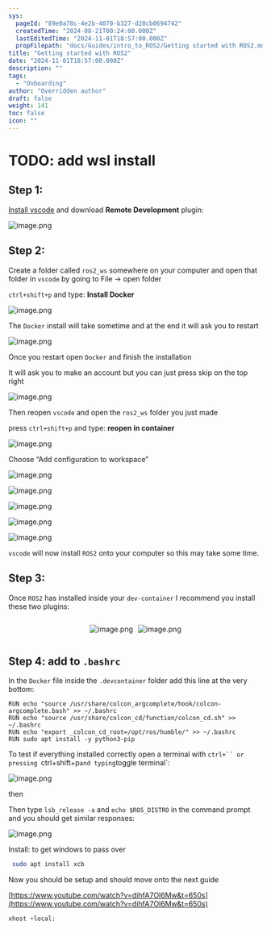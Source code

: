```yaml
---
sys:
  pageId: "89e0a78c-4e2b-4070-b327-d28cb0694742"
  createdTime: "2024-08-21T00:24:00.000Z"
  lastEditedTime: "2024-11-01T18:57:00.000Z"
  propFilepath: "docs/Guides/intro_to_ROS2/Getting started with ROS2.md"
title: "Getting started with ROS2"
date: "2024-11-01T18:57:00.000Z"
description: ""
tags:
  - "Onboarding"
author: "Overridden author"
draft: false
weight: 141
toc: false
icon: ""
---
```


# TODO: add wsl install

## Step 1:

[Install vscode](https://code.visualstudio.com/download) and download **Remote Development** plugin:

![image.png](https://prod-files-secure.s3.us-west-2.amazonaws.com/d518164a-d88e-44d1-a4ee-3adb3bd8bce0/efb52993-1881-4a40-b95e-6f020334f022/image.png?X-Amz-Algorithm=AWS4-HMAC-SHA256&X-Amz-Content-Sha256=UNSIGNED-PAYLOAD&X-Amz-Credential=ASIAZI2LB4666QK2OBSU%2F20250506%2Fus-west-2%2Fs3%2Faws4_request&X-Amz-Date=20250506T033237Z&X-Amz-Expires=3600&X-Amz-Security-Token=IQoJb3JpZ2luX2VjEJP%2F%2F%2F%2F%2F%2F%2F%2F%2F%2FwEaCXVzLXdlc3QtMiJHMEUCIQCF7ReCydlsgqP%2BjnCo8wga%2BYzi5G%2B8ZyAabpben9J7vwIgb8MYccyYWWpQmfdDBolRIYrp4FHqkGD%2B8MqSVe26fxgq%2FwMIPBAAGgw2Mzc0MjMxODM4MDUiDOBnA%2BumhODpBpQZvyrcA%2Bqesla11DETi4%2Bs8C4Nz8%2BqCQ9cehoH8ywhHxiQCY4RARAFzrESchvRDPrzLL%2BOEDFWGRoOJ8k8ImgcFXFwP%2FgCdxBmc9%2FOrhRAaEpMMoHhM%2FgrxCHuvZe8GuSAyNMaEZU%2FnKVZlqVmjeYAVmWk%2FcQZimusDNXE2NaD%2BOMDNRby3h4kBMk%2BJ9t%2BX1qPVhfR%2BDqlbMkSjBM2u2X%2FU1Fjpv2YZrEsE0nIJq0Os%2FDqq7jN49B%2FYhexJmv%2FKwInTRR32Gs78OqbW01LNys8Q9uRUXVayySufutxJ6WZlU478GJhnWWkLy8zs2NRHXxvGeF16V3rOdnyGm1L6%2BT1PcOQZavQdUrQlDOEDSUOxdTvjDZX%2B8RBTSYuUAuyaPJsVOYERdBvnKOyTsMFRgPHFiGSMcQiiblEug1mWfgDXT7QGNkMFS3MRhgaqny7mqs%2BrI2avpJZRplWdEa22TCzBRBgQnPTkaYygMBtqFPCCj5ROtVU8fYvTv5mMdtgn3lTaBw1dqdFwvUNAbAP50EXELqzFiC%2FD9C%2BNNMSctDTRnPWlgkqjvowctFEISdPZ4WJ84v20HEPbk%2FbG2QlNaZ6AFwqgG5usfz8vKGc3bz6mu70rnkUNgelGl7KnUuxrDNzMJb%2B5cAGOqUBT6%2ByH%2FYlP9GUPofCRfdY05KIKiuMokFZpDF0atPPJYNK4fK8uYAIiseB5IOLM1P6YHWDAbyxRjBNfUGjL8RYkeUG0cWKWFWYPnb4BWEaoeBfKPK5h3Fg254kkt1l4T5ULTp02l%2Bd3rv%2FB3bWbHLKrBXgLlK23HMLeCfR72LZPuqf6oIAs3ocFeLB6LeFlCTlJ0aHAFzywI5sIDCOnAvdfqy%2B65%2FY&X-Amz-Signature=122d8680c0d8ea72c07592f4d2852296f242d77b60802f5c84178bbc6c74c478&X-Amz-SignedHeaders=host&x-id=GetObject)

## Step 2:

Create a folder called `ros2_ws` somewhere on your computer and open that folder in `vscode` by going to File → open folder 

`ctrl+shift+p` and type: **Install Docker**

![image.png](https://prod-files-secure.s3.us-west-2.amazonaws.com/d518164a-d88e-44d1-a4ee-3adb3bd8bce0/2269dc0e-1cd5-47ff-bceb-c04ad9b2eab0/image.png?X-Amz-Algorithm=AWS4-HMAC-SHA256&X-Amz-Content-Sha256=UNSIGNED-PAYLOAD&X-Amz-Credential=ASIAZI2LB4666QK2OBSU%2F20250506%2Fus-west-2%2Fs3%2Faws4_request&X-Amz-Date=20250506T033237Z&X-Amz-Expires=3600&X-Amz-Security-Token=IQoJb3JpZ2luX2VjEJP%2F%2F%2F%2F%2F%2F%2F%2F%2F%2FwEaCXVzLXdlc3QtMiJHMEUCIQCF7ReCydlsgqP%2BjnCo8wga%2BYzi5G%2B8ZyAabpben9J7vwIgb8MYccyYWWpQmfdDBolRIYrp4FHqkGD%2B8MqSVe26fxgq%2FwMIPBAAGgw2Mzc0MjMxODM4MDUiDOBnA%2BumhODpBpQZvyrcA%2Bqesla11DETi4%2Bs8C4Nz8%2BqCQ9cehoH8ywhHxiQCY4RARAFzrESchvRDPrzLL%2BOEDFWGRoOJ8k8ImgcFXFwP%2FgCdxBmc9%2FOrhRAaEpMMoHhM%2FgrxCHuvZe8GuSAyNMaEZU%2FnKVZlqVmjeYAVmWk%2FcQZimusDNXE2NaD%2BOMDNRby3h4kBMk%2BJ9t%2BX1qPVhfR%2BDqlbMkSjBM2u2X%2FU1Fjpv2YZrEsE0nIJq0Os%2FDqq7jN49B%2FYhexJmv%2FKwInTRR32Gs78OqbW01LNys8Q9uRUXVayySufutxJ6WZlU478GJhnWWkLy8zs2NRHXxvGeF16V3rOdnyGm1L6%2BT1PcOQZavQdUrQlDOEDSUOxdTvjDZX%2B8RBTSYuUAuyaPJsVOYERdBvnKOyTsMFRgPHFiGSMcQiiblEug1mWfgDXT7QGNkMFS3MRhgaqny7mqs%2BrI2avpJZRplWdEa22TCzBRBgQnPTkaYygMBtqFPCCj5ROtVU8fYvTv5mMdtgn3lTaBw1dqdFwvUNAbAP50EXELqzFiC%2FD9C%2BNNMSctDTRnPWlgkqjvowctFEISdPZ4WJ84v20HEPbk%2FbG2QlNaZ6AFwqgG5usfz8vKGc3bz6mu70rnkUNgelGl7KnUuxrDNzMJb%2B5cAGOqUBT6%2ByH%2FYlP9GUPofCRfdY05KIKiuMokFZpDF0atPPJYNK4fK8uYAIiseB5IOLM1P6YHWDAbyxRjBNfUGjL8RYkeUG0cWKWFWYPnb4BWEaoeBfKPK5h3Fg254kkt1l4T5ULTp02l%2Bd3rv%2FB3bWbHLKrBXgLlK23HMLeCfR72LZPuqf6oIAs3ocFeLB6LeFlCTlJ0aHAFzywI5sIDCOnAvdfqy%2B65%2FY&X-Amz-Signature=f897b5bbf8c28ce20e4b51ae977bd03acc6a9ffbb1397aa896f1850b3a6c8409&X-Amz-SignedHeaders=host&x-id=GetObject)

The `Docker` install will take sometime and at the end it will ask you to restart

![image.png](https://prod-files-secure.s3.us-west-2.amazonaws.com/d518164a-d88e-44d1-a4ee-3adb3bd8bce0/ed233f78-be33-4b1f-b89c-9c346c0e961e/image.png?X-Amz-Algorithm=AWS4-HMAC-SHA256&X-Amz-Content-Sha256=UNSIGNED-PAYLOAD&X-Amz-Credential=ASIAZI2LB4666QK2OBSU%2F20250506%2Fus-west-2%2Fs3%2Faws4_request&X-Amz-Date=20250506T033237Z&X-Amz-Expires=3600&X-Amz-Security-Token=IQoJb3JpZ2luX2VjEJP%2F%2F%2F%2F%2F%2F%2F%2F%2F%2FwEaCXVzLXdlc3QtMiJHMEUCIQCF7ReCydlsgqP%2BjnCo8wga%2BYzi5G%2B8ZyAabpben9J7vwIgb8MYccyYWWpQmfdDBolRIYrp4FHqkGD%2B8MqSVe26fxgq%2FwMIPBAAGgw2Mzc0MjMxODM4MDUiDOBnA%2BumhODpBpQZvyrcA%2Bqesla11DETi4%2Bs8C4Nz8%2BqCQ9cehoH8ywhHxiQCY4RARAFzrESchvRDPrzLL%2BOEDFWGRoOJ8k8ImgcFXFwP%2FgCdxBmc9%2FOrhRAaEpMMoHhM%2FgrxCHuvZe8GuSAyNMaEZU%2FnKVZlqVmjeYAVmWk%2FcQZimusDNXE2NaD%2BOMDNRby3h4kBMk%2BJ9t%2BX1qPVhfR%2BDqlbMkSjBM2u2X%2FU1Fjpv2YZrEsE0nIJq0Os%2FDqq7jN49B%2FYhexJmv%2FKwInTRR32Gs78OqbW01LNys8Q9uRUXVayySufutxJ6WZlU478GJhnWWkLy8zs2NRHXxvGeF16V3rOdnyGm1L6%2BT1PcOQZavQdUrQlDOEDSUOxdTvjDZX%2B8RBTSYuUAuyaPJsVOYERdBvnKOyTsMFRgPHFiGSMcQiiblEug1mWfgDXT7QGNkMFS3MRhgaqny7mqs%2BrI2avpJZRplWdEa22TCzBRBgQnPTkaYygMBtqFPCCj5ROtVU8fYvTv5mMdtgn3lTaBw1dqdFwvUNAbAP50EXELqzFiC%2FD9C%2BNNMSctDTRnPWlgkqjvowctFEISdPZ4WJ84v20HEPbk%2FbG2QlNaZ6AFwqgG5usfz8vKGc3bz6mu70rnkUNgelGl7KnUuxrDNzMJb%2B5cAGOqUBT6%2ByH%2FYlP9GUPofCRfdY05KIKiuMokFZpDF0atPPJYNK4fK8uYAIiseB5IOLM1P6YHWDAbyxRjBNfUGjL8RYkeUG0cWKWFWYPnb4BWEaoeBfKPK5h3Fg254kkt1l4T5ULTp02l%2Bd3rv%2FB3bWbHLKrBXgLlK23HMLeCfR72LZPuqf6oIAs3ocFeLB6LeFlCTlJ0aHAFzywI5sIDCOnAvdfqy%2B65%2FY&X-Amz-Signature=59de64161311f5de4f10daf78ad0e186ee113dd2c91dd6212409c34382d2c6af&X-Amz-SignedHeaders=host&x-id=GetObject)

Once you restart open `Docker` and finish the installation

It will ask you to make an account but you can just press skip on the top right

![image.png](https://prod-files-secure.s3.us-west-2.amazonaws.com/d518164a-d88e-44d1-a4ee-3adb3bd8bce0/21010ad9-1659-4fd9-9f59-9932a09b2a3d/image.png?X-Amz-Algorithm=AWS4-HMAC-SHA256&X-Amz-Content-Sha256=UNSIGNED-PAYLOAD&X-Amz-Credential=ASIAZI2LB4666QK2OBSU%2F20250506%2Fus-west-2%2Fs3%2Faws4_request&X-Amz-Date=20250506T033237Z&X-Amz-Expires=3600&X-Amz-Security-Token=IQoJb3JpZ2luX2VjEJP%2F%2F%2F%2F%2F%2F%2F%2F%2F%2FwEaCXVzLXdlc3QtMiJHMEUCIQCF7ReCydlsgqP%2BjnCo8wga%2BYzi5G%2B8ZyAabpben9J7vwIgb8MYccyYWWpQmfdDBolRIYrp4FHqkGD%2B8MqSVe26fxgq%2FwMIPBAAGgw2Mzc0MjMxODM4MDUiDOBnA%2BumhODpBpQZvyrcA%2Bqesla11DETi4%2Bs8C4Nz8%2BqCQ9cehoH8ywhHxiQCY4RARAFzrESchvRDPrzLL%2BOEDFWGRoOJ8k8ImgcFXFwP%2FgCdxBmc9%2FOrhRAaEpMMoHhM%2FgrxCHuvZe8GuSAyNMaEZU%2FnKVZlqVmjeYAVmWk%2FcQZimusDNXE2NaD%2BOMDNRby3h4kBMk%2BJ9t%2BX1qPVhfR%2BDqlbMkSjBM2u2X%2FU1Fjpv2YZrEsE0nIJq0Os%2FDqq7jN49B%2FYhexJmv%2FKwInTRR32Gs78OqbW01LNys8Q9uRUXVayySufutxJ6WZlU478GJhnWWkLy8zs2NRHXxvGeF16V3rOdnyGm1L6%2BT1PcOQZavQdUrQlDOEDSUOxdTvjDZX%2B8RBTSYuUAuyaPJsVOYERdBvnKOyTsMFRgPHFiGSMcQiiblEug1mWfgDXT7QGNkMFS3MRhgaqny7mqs%2BrI2avpJZRplWdEa22TCzBRBgQnPTkaYygMBtqFPCCj5ROtVU8fYvTv5mMdtgn3lTaBw1dqdFwvUNAbAP50EXELqzFiC%2FD9C%2BNNMSctDTRnPWlgkqjvowctFEISdPZ4WJ84v20HEPbk%2FbG2QlNaZ6AFwqgG5usfz8vKGc3bz6mu70rnkUNgelGl7KnUuxrDNzMJb%2B5cAGOqUBT6%2ByH%2FYlP9GUPofCRfdY05KIKiuMokFZpDF0atPPJYNK4fK8uYAIiseB5IOLM1P6YHWDAbyxRjBNfUGjL8RYkeUG0cWKWFWYPnb4BWEaoeBfKPK5h3Fg254kkt1l4T5ULTp02l%2Bd3rv%2FB3bWbHLKrBXgLlK23HMLeCfR72LZPuqf6oIAs3ocFeLB6LeFlCTlJ0aHAFzywI5sIDCOnAvdfqy%2B65%2FY&X-Amz-Signature=47880f382c3a95b81fc15bd728fa8aa651da56dfa70a318347245f961c98ee39&X-Amz-SignedHeaders=host&x-id=GetObject)

Then reopen `vscode` and open the `ros2_ws` folder you just made

press `ctrl+shift+p` and type: **reopen in container**

![image.png](https://prod-files-secure.s3.us-west-2.amazonaws.com/d518164a-d88e-44d1-a4ee-3adb3bd8bce0/4e93b8c2-41ad-488c-8095-c74205196118/image.png?X-Amz-Algorithm=AWS4-HMAC-SHA256&X-Amz-Content-Sha256=UNSIGNED-PAYLOAD&X-Amz-Credential=ASIAZI2LB4666QK2OBSU%2F20250506%2Fus-west-2%2Fs3%2Faws4_request&X-Amz-Date=20250506T033237Z&X-Amz-Expires=3600&X-Amz-Security-Token=IQoJb3JpZ2luX2VjEJP%2F%2F%2F%2F%2F%2F%2F%2F%2F%2FwEaCXVzLXdlc3QtMiJHMEUCIQCF7ReCydlsgqP%2BjnCo8wga%2BYzi5G%2B8ZyAabpben9J7vwIgb8MYccyYWWpQmfdDBolRIYrp4FHqkGD%2B8MqSVe26fxgq%2FwMIPBAAGgw2Mzc0MjMxODM4MDUiDOBnA%2BumhODpBpQZvyrcA%2Bqesla11DETi4%2Bs8C4Nz8%2BqCQ9cehoH8ywhHxiQCY4RARAFzrESchvRDPrzLL%2BOEDFWGRoOJ8k8ImgcFXFwP%2FgCdxBmc9%2FOrhRAaEpMMoHhM%2FgrxCHuvZe8GuSAyNMaEZU%2FnKVZlqVmjeYAVmWk%2FcQZimusDNXE2NaD%2BOMDNRby3h4kBMk%2BJ9t%2BX1qPVhfR%2BDqlbMkSjBM2u2X%2FU1Fjpv2YZrEsE0nIJq0Os%2FDqq7jN49B%2FYhexJmv%2FKwInTRR32Gs78OqbW01LNys8Q9uRUXVayySufutxJ6WZlU478GJhnWWkLy8zs2NRHXxvGeF16V3rOdnyGm1L6%2BT1PcOQZavQdUrQlDOEDSUOxdTvjDZX%2B8RBTSYuUAuyaPJsVOYERdBvnKOyTsMFRgPHFiGSMcQiiblEug1mWfgDXT7QGNkMFS3MRhgaqny7mqs%2BrI2avpJZRplWdEa22TCzBRBgQnPTkaYygMBtqFPCCj5ROtVU8fYvTv5mMdtgn3lTaBw1dqdFwvUNAbAP50EXELqzFiC%2FD9C%2BNNMSctDTRnPWlgkqjvowctFEISdPZ4WJ84v20HEPbk%2FbG2QlNaZ6AFwqgG5usfz8vKGc3bz6mu70rnkUNgelGl7KnUuxrDNzMJb%2B5cAGOqUBT6%2ByH%2FYlP9GUPofCRfdY05KIKiuMokFZpDF0atPPJYNK4fK8uYAIiseB5IOLM1P6YHWDAbyxRjBNfUGjL8RYkeUG0cWKWFWYPnb4BWEaoeBfKPK5h3Fg254kkt1l4T5ULTp02l%2Bd3rv%2FB3bWbHLKrBXgLlK23HMLeCfR72LZPuqf6oIAs3ocFeLB6LeFlCTlJ0aHAFzywI5sIDCOnAvdfqy%2B65%2FY&X-Amz-Signature=5caef6393366dea004c1e4af8a0f28f20983c1ebb332bf18aa5b43b5cf66e50c&X-Amz-SignedHeaders=host&x-id=GetObject)

Choose “Add configuration to workspace”

![image.png](https://prod-files-secure.s3.us-west-2.amazonaws.com/d518164a-d88e-44d1-a4ee-3adb3bd8bce0/9560b282-5060-4989-ba37-97e7b2c22476/image.png?X-Amz-Algorithm=AWS4-HMAC-SHA256&X-Amz-Content-Sha256=UNSIGNED-PAYLOAD&X-Amz-Credential=ASIAZI2LB4666QK2OBSU%2F20250506%2Fus-west-2%2Fs3%2Faws4_request&X-Amz-Date=20250506T033237Z&X-Amz-Expires=3600&X-Amz-Security-Token=IQoJb3JpZ2luX2VjEJP%2F%2F%2F%2F%2F%2F%2F%2F%2F%2FwEaCXVzLXdlc3QtMiJHMEUCIQCF7ReCydlsgqP%2BjnCo8wga%2BYzi5G%2B8ZyAabpben9J7vwIgb8MYccyYWWpQmfdDBolRIYrp4FHqkGD%2B8MqSVe26fxgq%2FwMIPBAAGgw2Mzc0MjMxODM4MDUiDOBnA%2BumhODpBpQZvyrcA%2Bqesla11DETi4%2Bs8C4Nz8%2BqCQ9cehoH8ywhHxiQCY4RARAFzrESchvRDPrzLL%2BOEDFWGRoOJ8k8ImgcFXFwP%2FgCdxBmc9%2FOrhRAaEpMMoHhM%2FgrxCHuvZe8GuSAyNMaEZU%2FnKVZlqVmjeYAVmWk%2FcQZimusDNXE2NaD%2BOMDNRby3h4kBMk%2BJ9t%2BX1qPVhfR%2BDqlbMkSjBM2u2X%2FU1Fjpv2YZrEsE0nIJq0Os%2FDqq7jN49B%2FYhexJmv%2FKwInTRR32Gs78OqbW01LNys8Q9uRUXVayySufutxJ6WZlU478GJhnWWkLy8zs2NRHXxvGeF16V3rOdnyGm1L6%2BT1PcOQZavQdUrQlDOEDSUOxdTvjDZX%2B8RBTSYuUAuyaPJsVOYERdBvnKOyTsMFRgPHFiGSMcQiiblEug1mWfgDXT7QGNkMFS3MRhgaqny7mqs%2BrI2avpJZRplWdEa22TCzBRBgQnPTkaYygMBtqFPCCj5ROtVU8fYvTv5mMdtgn3lTaBw1dqdFwvUNAbAP50EXELqzFiC%2FD9C%2BNNMSctDTRnPWlgkqjvowctFEISdPZ4WJ84v20HEPbk%2FbG2QlNaZ6AFwqgG5usfz8vKGc3bz6mu70rnkUNgelGl7KnUuxrDNzMJb%2B5cAGOqUBT6%2ByH%2FYlP9GUPofCRfdY05KIKiuMokFZpDF0atPPJYNK4fK8uYAIiseB5IOLM1P6YHWDAbyxRjBNfUGjL8RYkeUG0cWKWFWYPnb4BWEaoeBfKPK5h3Fg254kkt1l4T5ULTp02l%2Bd3rv%2FB3bWbHLKrBXgLlK23HMLeCfR72LZPuqf6oIAs3ocFeLB6LeFlCTlJ0aHAFzywI5sIDCOnAvdfqy%2B65%2FY&X-Amz-Signature=d785456246083fe43da9a08a0672c59e05857093fcc8ca1d21ce4b4eaaca7856&X-Amz-SignedHeaders=host&x-id=GetObject)

![image.png](https://prod-files-secure.s3.us-west-2.amazonaws.com/d518164a-d88e-44d1-a4ee-3adb3bd8bce0/2ee63f81-886b-48e8-a553-dc6e5eac99e4/image.png?X-Amz-Algorithm=AWS4-HMAC-SHA256&X-Amz-Content-Sha256=UNSIGNED-PAYLOAD&X-Amz-Credential=ASIAZI2LB4666QK2OBSU%2F20250506%2Fus-west-2%2Fs3%2Faws4_request&X-Amz-Date=20250506T033237Z&X-Amz-Expires=3600&X-Amz-Security-Token=IQoJb3JpZ2luX2VjEJP%2F%2F%2F%2F%2F%2F%2F%2F%2F%2FwEaCXVzLXdlc3QtMiJHMEUCIQCF7ReCydlsgqP%2BjnCo8wga%2BYzi5G%2B8ZyAabpben9J7vwIgb8MYccyYWWpQmfdDBolRIYrp4FHqkGD%2B8MqSVe26fxgq%2FwMIPBAAGgw2Mzc0MjMxODM4MDUiDOBnA%2BumhODpBpQZvyrcA%2Bqesla11DETi4%2Bs8C4Nz8%2BqCQ9cehoH8ywhHxiQCY4RARAFzrESchvRDPrzLL%2BOEDFWGRoOJ8k8ImgcFXFwP%2FgCdxBmc9%2FOrhRAaEpMMoHhM%2FgrxCHuvZe8GuSAyNMaEZU%2FnKVZlqVmjeYAVmWk%2FcQZimusDNXE2NaD%2BOMDNRby3h4kBMk%2BJ9t%2BX1qPVhfR%2BDqlbMkSjBM2u2X%2FU1Fjpv2YZrEsE0nIJq0Os%2FDqq7jN49B%2FYhexJmv%2FKwInTRR32Gs78OqbW01LNys8Q9uRUXVayySufutxJ6WZlU478GJhnWWkLy8zs2NRHXxvGeF16V3rOdnyGm1L6%2BT1PcOQZavQdUrQlDOEDSUOxdTvjDZX%2B8RBTSYuUAuyaPJsVOYERdBvnKOyTsMFRgPHFiGSMcQiiblEug1mWfgDXT7QGNkMFS3MRhgaqny7mqs%2BrI2avpJZRplWdEa22TCzBRBgQnPTkaYygMBtqFPCCj5ROtVU8fYvTv5mMdtgn3lTaBw1dqdFwvUNAbAP50EXELqzFiC%2FD9C%2BNNMSctDTRnPWlgkqjvowctFEISdPZ4WJ84v20HEPbk%2FbG2QlNaZ6AFwqgG5usfz8vKGc3bz6mu70rnkUNgelGl7KnUuxrDNzMJb%2B5cAGOqUBT6%2ByH%2FYlP9GUPofCRfdY05KIKiuMokFZpDF0atPPJYNK4fK8uYAIiseB5IOLM1P6YHWDAbyxRjBNfUGjL8RYkeUG0cWKWFWYPnb4BWEaoeBfKPK5h3Fg254kkt1l4T5ULTp02l%2Bd3rv%2FB3bWbHLKrBXgLlK23HMLeCfR72LZPuqf6oIAs3ocFeLB6LeFlCTlJ0aHAFzywI5sIDCOnAvdfqy%2B65%2FY&X-Amz-Signature=670d5be51a5ab6673e674c0b168ee8c0711488712d3a67cb32915605acfe62b4&X-Amz-SignedHeaders=host&x-id=GetObject)

![image.png](https://prod-files-secure.s3.us-west-2.amazonaws.com/d518164a-d88e-44d1-a4ee-3adb3bd8bce0/ae1580b2-b048-407e-aed9-b584224a7a04/image.png?X-Amz-Algorithm=AWS4-HMAC-SHA256&X-Amz-Content-Sha256=UNSIGNED-PAYLOAD&X-Amz-Credential=ASIAZI2LB4666QK2OBSU%2F20250506%2Fus-west-2%2Fs3%2Faws4_request&X-Amz-Date=20250506T033237Z&X-Amz-Expires=3600&X-Amz-Security-Token=IQoJb3JpZ2luX2VjEJP%2F%2F%2F%2F%2F%2F%2F%2F%2F%2FwEaCXVzLXdlc3QtMiJHMEUCIQCF7ReCydlsgqP%2BjnCo8wga%2BYzi5G%2B8ZyAabpben9J7vwIgb8MYccyYWWpQmfdDBolRIYrp4FHqkGD%2B8MqSVe26fxgq%2FwMIPBAAGgw2Mzc0MjMxODM4MDUiDOBnA%2BumhODpBpQZvyrcA%2Bqesla11DETi4%2Bs8C4Nz8%2BqCQ9cehoH8ywhHxiQCY4RARAFzrESchvRDPrzLL%2BOEDFWGRoOJ8k8ImgcFXFwP%2FgCdxBmc9%2FOrhRAaEpMMoHhM%2FgrxCHuvZe8GuSAyNMaEZU%2FnKVZlqVmjeYAVmWk%2FcQZimusDNXE2NaD%2BOMDNRby3h4kBMk%2BJ9t%2BX1qPVhfR%2BDqlbMkSjBM2u2X%2FU1Fjpv2YZrEsE0nIJq0Os%2FDqq7jN49B%2FYhexJmv%2FKwInTRR32Gs78OqbW01LNys8Q9uRUXVayySufutxJ6WZlU478GJhnWWkLy8zs2NRHXxvGeF16V3rOdnyGm1L6%2BT1PcOQZavQdUrQlDOEDSUOxdTvjDZX%2B8RBTSYuUAuyaPJsVOYERdBvnKOyTsMFRgPHFiGSMcQiiblEug1mWfgDXT7QGNkMFS3MRhgaqny7mqs%2BrI2avpJZRplWdEa22TCzBRBgQnPTkaYygMBtqFPCCj5ROtVU8fYvTv5mMdtgn3lTaBw1dqdFwvUNAbAP50EXELqzFiC%2FD9C%2BNNMSctDTRnPWlgkqjvowctFEISdPZ4WJ84v20HEPbk%2FbG2QlNaZ6AFwqgG5usfz8vKGc3bz6mu70rnkUNgelGl7KnUuxrDNzMJb%2B5cAGOqUBT6%2ByH%2FYlP9GUPofCRfdY05KIKiuMokFZpDF0atPPJYNK4fK8uYAIiseB5IOLM1P6YHWDAbyxRjBNfUGjL8RYkeUG0cWKWFWYPnb4BWEaoeBfKPK5h3Fg254kkt1l4T5ULTp02l%2Bd3rv%2FB3bWbHLKrBXgLlK23HMLeCfR72LZPuqf6oIAs3ocFeLB6LeFlCTlJ0aHAFzywI5sIDCOnAvdfqy%2B65%2FY&X-Amz-Signature=c779cd61c1cb44558386e18eeb1a2e70234e7027090dd8eeaabffc795c82efb3&X-Amz-SignedHeaders=host&x-id=GetObject)

![image.png](https://prod-files-secure.s3.us-west-2.amazonaws.com/d518164a-d88e-44d1-a4ee-3adb3bd8bce0/53255b28-f75e-430f-b9e3-c0ac8577e42b/image.png?X-Amz-Algorithm=AWS4-HMAC-SHA256&X-Amz-Content-Sha256=UNSIGNED-PAYLOAD&X-Amz-Credential=ASIAZI2LB4666QK2OBSU%2F20250506%2Fus-west-2%2Fs3%2Faws4_request&X-Amz-Date=20250506T033237Z&X-Amz-Expires=3600&X-Amz-Security-Token=IQoJb3JpZ2luX2VjEJP%2F%2F%2F%2F%2F%2F%2F%2F%2F%2FwEaCXVzLXdlc3QtMiJHMEUCIQCF7ReCydlsgqP%2BjnCo8wga%2BYzi5G%2B8ZyAabpben9J7vwIgb8MYccyYWWpQmfdDBolRIYrp4FHqkGD%2B8MqSVe26fxgq%2FwMIPBAAGgw2Mzc0MjMxODM4MDUiDOBnA%2BumhODpBpQZvyrcA%2Bqesla11DETi4%2Bs8C4Nz8%2BqCQ9cehoH8ywhHxiQCY4RARAFzrESchvRDPrzLL%2BOEDFWGRoOJ8k8ImgcFXFwP%2FgCdxBmc9%2FOrhRAaEpMMoHhM%2FgrxCHuvZe8GuSAyNMaEZU%2FnKVZlqVmjeYAVmWk%2FcQZimusDNXE2NaD%2BOMDNRby3h4kBMk%2BJ9t%2BX1qPVhfR%2BDqlbMkSjBM2u2X%2FU1Fjpv2YZrEsE0nIJq0Os%2FDqq7jN49B%2FYhexJmv%2FKwInTRR32Gs78OqbW01LNys8Q9uRUXVayySufutxJ6WZlU478GJhnWWkLy8zs2NRHXxvGeF16V3rOdnyGm1L6%2BT1PcOQZavQdUrQlDOEDSUOxdTvjDZX%2B8RBTSYuUAuyaPJsVOYERdBvnKOyTsMFRgPHFiGSMcQiiblEug1mWfgDXT7QGNkMFS3MRhgaqny7mqs%2BrI2avpJZRplWdEa22TCzBRBgQnPTkaYygMBtqFPCCj5ROtVU8fYvTv5mMdtgn3lTaBw1dqdFwvUNAbAP50EXELqzFiC%2FD9C%2BNNMSctDTRnPWlgkqjvowctFEISdPZ4WJ84v20HEPbk%2FbG2QlNaZ6AFwqgG5usfz8vKGc3bz6mu70rnkUNgelGl7KnUuxrDNzMJb%2B5cAGOqUBT6%2ByH%2FYlP9GUPofCRfdY05KIKiuMokFZpDF0atPPJYNK4fK8uYAIiseB5IOLM1P6YHWDAbyxRjBNfUGjL8RYkeUG0cWKWFWYPnb4BWEaoeBfKPK5h3Fg254kkt1l4T5ULTp02l%2Bd3rv%2FB3bWbHLKrBXgLlK23HMLeCfR72LZPuqf6oIAs3ocFeLB6LeFlCTlJ0aHAFzywI5sIDCOnAvdfqy%2B65%2FY&X-Amz-Signature=0a5104c730c771b0eb5cc78ecd476d150a08e30f53ea6c5faec2bd308da7381f&X-Amz-SignedHeaders=host&x-id=GetObject)

![image.png](https://prod-files-secure.s3.us-west-2.amazonaws.com/d518164a-d88e-44d1-a4ee-3adb3bd8bce0/7c562767-5af9-4ffb-97d1-327bcdf4ee00/image.png?X-Amz-Algorithm=AWS4-HMAC-SHA256&X-Amz-Content-Sha256=UNSIGNED-PAYLOAD&X-Amz-Credential=ASIAZI2LB4666QK2OBSU%2F20250506%2Fus-west-2%2Fs3%2Faws4_request&X-Amz-Date=20250506T033237Z&X-Amz-Expires=3600&X-Amz-Security-Token=IQoJb3JpZ2luX2VjEJP%2F%2F%2F%2F%2F%2F%2F%2F%2F%2FwEaCXVzLXdlc3QtMiJHMEUCIQCF7ReCydlsgqP%2BjnCo8wga%2BYzi5G%2B8ZyAabpben9J7vwIgb8MYccyYWWpQmfdDBolRIYrp4FHqkGD%2B8MqSVe26fxgq%2FwMIPBAAGgw2Mzc0MjMxODM4MDUiDOBnA%2BumhODpBpQZvyrcA%2Bqesla11DETi4%2Bs8C4Nz8%2BqCQ9cehoH8ywhHxiQCY4RARAFzrESchvRDPrzLL%2BOEDFWGRoOJ8k8ImgcFXFwP%2FgCdxBmc9%2FOrhRAaEpMMoHhM%2FgrxCHuvZe8GuSAyNMaEZU%2FnKVZlqVmjeYAVmWk%2FcQZimusDNXE2NaD%2BOMDNRby3h4kBMk%2BJ9t%2BX1qPVhfR%2BDqlbMkSjBM2u2X%2FU1Fjpv2YZrEsE0nIJq0Os%2FDqq7jN49B%2FYhexJmv%2FKwInTRR32Gs78OqbW01LNys8Q9uRUXVayySufutxJ6WZlU478GJhnWWkLy8zs2NRHXxvGeF16V3rOdnyGm1L6%2BT1PcOQZavQdUrQlDOEDSUOxdTvjDZX%2B8RBTSYuUAuyaPJsVOYERdBvnKOyTsMFRgPHFiGSMcQiiblEug1mWfgDXT7QGNkMFS3MRhgaqny7mqs%2BrI2avpJZRplWdEa22TCzBRBgQnPTkaYygMBtqFPCCj5ROtVU8fYvTv5mMdtgn3lTaBw1dqdFwvUNAbAP50EXELqzFiC%2FD9C%2BNNMSctDTRnPWlgkqjvowctFEISdPZ4WJ84v20HEPbk%2FbG2QlNaZ6AFwqgG5usfz8vKGc3bz6mu70rnkUNgelGl7KnUuxrDNzMJb%2B5cAGOqUBT6%2ByH%2FYlP9GUPofCRfdY05KIKiuMokFZpDF0atPPJYNK4fK8uYAIiseB5IOLM1P6YHWDAbyxRjBNfUGjL8RYkeUG0cWKWFWYPnb4BWEaoeBfKPK5h3Fg254kkt1l4T5ULTp02l%2Bd3rv%2FB3bWbHLKrBXgLlK23HMLeCfR72LZPuqf6oIAs3ocFeLB6LeFlCTlJ0aHAFzywI5sIDCOnAvdfqy%2B65%2FY&X-Amz-Signature=28394526be64a4dfb761555d55eb5497f314ff2152ae4448b5e9733ba20e8d0c&X-Amz-SignedHeaders=host&x-id=GetObject)

`vscode` will now install `ROS2` onto your computer so this may take some time.

## Step 3:

Once `ROS2` has installed inside your `dev-container` I recommend you install these two plugins:

<div style="display: flex;flex-direction: row; column-gap:10px; max-width: 630px;justify-content: center;">
<div>

![image.png](https://prod-files-secure.s3.us-west-2.amazonaws.com/d518164a-d88e-44d1-a4ee-3adb3bd8bce0/3fc3d550-5a54-4ba1-ba6b-faa01cdb7369/image.png?X-Amz-Algorithm=AWS4-HMAC-SHA256&X-Amz-Content-Sha256=UNSIGNED-PAYLOAD&X-Amz-Credential=ASIAZI2LB466SYJU7CLN%2F20250506%2Fus-west-2%2Fs3%2Faws4_request&X-Amz-Date=20250506T033240Z&X-Amz-Expires=3600&X-Amz-Security-Token=IQoJb3JpZ2luX2VjEJP%2F%2F%2F%2F%2F%2F%2F%2F%2F%2FwEaCXVzLXdlc3QtMiJIMEYCIQC9%2Fr0DhI%2FSSZqNPwf5bccQ3Slxs7sCcNOoeiHkmN3S6gIhAPtZsSnmiIwsqICsO9Ap4qNi%2BW4%2Bh%2BNo3UyZJ1RjQeg7Kv8DCDwQABoMNjM3NDIzMTgzODA1Igw%2BGfQHZxH%2BTmNqShgq3AMmupa2m69g5xL7n8qOpfIyahNCijE62duyz1m49C9oKTFmWXJAlUYCTfBFv38ZAhss3Pj2bzOAUu16zUng8flBWPxP8m8RQoJNdXgViLXUDPs1rqT%2BgxR%2Fa8%2B6NybnPf%2BVv5jMff5vCYBAKB0qzQ0iB5YufRWsLfD4NxjON%2Fu84xBYt97QlkrzkwOwgtANQpPal8rykvDzfGMRGUlYbpaPsbb4G9VuxQa6Qis9Ig3oR4hA9tyFsMTsIfl7iKunybKHX8IAlCL5Hj8rc7mZ4NGpSMLAP4kmLLzRUucnQHttuYKOTkiLBBTemyaoXftFpftHk8Z8tqEvQhPJfMCYgUGQqSYyGMrnVemhcVnI6J8Yw17SXZsj90dJJVsbw4HpQxA0mVKUuZSdCetovJhvg1kmuLVLjXpS72Usvzd4S%2FaFAUQgeSOUNUUaTPkBDMctrKNW1LlD9Wj1ZZUpSIkzk5sfFxSLrjXACl%2BM7Y0%2Fh%2FTwUpgMo87XPFawdiykcBmc9O75Nn28Xw0XzpCxCCLyK4c81QFdewJp%2BjbslOTl%2FcBy8vFy%2FO%2BrahXmlcvDCRu3Ox14KryDs4JDtzoQV8AUl0gENqXjO8pdZvHxFTitVJbuSu3depm14Ez6mT67QDCr%2FuXABjqkAcs9qc1F1oy8J6aZ17UOPK6K%2BecET0F2fGPOOFhB1433a%2FSZr6zef63xEopWeelHmUDTvQu7ntsba6XqxggKmO4s595QdTQg8FjmNU0S6YmDQa0JXUgi3rqgfuUVxwr%2Bx7WhI%2BzQxIztfFajUvStOrGizy81AEVJTwxPK4JhDCPsO7HbxCaoSL8nbkzkpJfmcF931o5jB4lpYoyVOLE5frjddC9%2F&X-Amz-Signature=8dfa8f914545d71624111ba6b5dc44542c69126ab6d01a63475158d4591fa51a&X-Amz-SignedHeaders=host&x-id=GetObject)

</div>
<div>

![image.png](https://prod-files-secure.s3.us-west-2.amazonaws.com/d518164a-d88e-44d1-a4ee-3adb3bd8bce0/d994cc66-13c2-4093-a5a3-f84cf4601a82/image.png?X-Amz-Algorithm=AWS4-HMAC-SHA256&X-Amz-Content-Sha256=UNSIGNED-PAYLOAD&X-Amz-Credential=ASIAZI2LB4667AWXICKH%2F20250506%2Fus-west-2%2Fs3%2Faws4_request&X-Amz-Date=20250506T033241Z&X-Amz-Expires=3600&X-Amz-Security-Token=IQoJb3JpZ2luX2VjEJP%2F%2F%2F%2F%2F%2F%2F%2F%2F%2FwEaCXVzLXdlc3QtMiJHMEUCIEZmTnlgXKAR2a3kzmutKEqINAnidsrPOEefnFWj6PpiAiEApCzzZjJMWKKJZ6cSp9BMgRbumkh1K05w0GfTOquPCvEq%2FwMIPBAAGgw2Mzc0MjMxODM4MDUiDOFa7EmTC67eOEyNhyrcA15yIoCF7wrNBvf5YMRL483a5yMbcFmNBgucMshDCTmQGc56EmlwcbD6%2B8Mf4Xyr13b%2BzM3iuyXbpu%2F5KtmH4Y%2BhDVpjLckRrHUO2%2FCcRDfAZfBJSijCXMfunkWAih5HiSFe%2BDnSN4pnjRQMcSHhBoB04E5E5hOPFMWVqEXPBF%2BH4MTR9lv%2BkTxuKWa%2BgFetbDepTbOD3ptHXlKO%2FRlVsX2wWsKUEsHTvZtNBrTe2nyH1bWeNNldPLtrSGU5Q4IGG6RwtY88Lecd11c9Cv%2FM5Gf5Ynf76VkJeAnaXDaEgaOndAzIQV%2F%2FyvFVXAkQoqS14CnxTHlUdWDo5TCKm6v4fAAFmZrJOK0t298Wcmph4Po5LcWn%2BpySjHOiMhpoe4pTWBIUJcjO%2FEeMXVEiFZQsNRKHsZBp3DcPdQc2KYTFWZPlLcMWg%2BiSV30dOjYFuS0uDq6HQG37ue7Si0R9hCsPLifXErQ3bKmaMK0WlUz4Vt91WdMiEuzIyk%2B7BU3ANLAUc0fufiax6Som64lBlor0TGMM5bay0TbZhqni9%2BrKuCOh107UIuFOrAPDlLGj512v%2FXC58pRRyP5UER3sFejeGkyukUBkXbUZc5DzOUWOGlEr2FB2ytTQp7K8kmg%2BMMH%2B5cAGOqUBDTgh0nPAOfPqNgbFRhF78LDmVv%2BtYnucYMU7EhTGY0JDSu2oUzC2X1QJ9GXkLY5ib%2FDKc6Hrl4ZUqET1XudNRFUH%2BgBJP%2B5tK6pxex80iea%2FE2ntQBnv1Aa0zyUeR7xlMgs5r79HJe%2FlIoegAq%2FHguaS1MEoj6%2Fwq7lkItRkKWD3OYed2KE3tB%2ByhAn7RdehXa%2BijtybX6eDIfvMPB%2BTJX9V4XL5&X-Amz-Signature=9c5bfc8a81ec275db2800ac901abb39e0b2e866e189a9f11ffd7c0389cfb2967&X-Amz-SignedHeaders=host&x-id=GetObject)

</div>
</div>

## Step 4: add to `.bashrc`

In the `Docker` file inside the `.devcontainer` folder add this line at the very bottom: 

```docker
RUN echo "source /usr/share/colcon_argcomplete/hook/colcon-argcomplete.bash" >> ~/.bashrc
RUN echo "source /usr/share/colcon_cd/function/colcon_cd.sh" >> ~/.bashrc
RUN echo "export _colcon_cd_root=/opt/ros/humble/" >> ~/.bashrc
RUN sudo apt install -y python3-pip 
```

To test if everything installed correctly open a terminal with `ctrl+`` or pressing `ctrl+shift+p` and typing `toggle terminal`:

![image.png](https://prod-files-secure.s3.us-west-2.amazonaws.com/d518164a-d88e-44d1-a4ee-3adb3bd8bce0/6a4943d8-b04e-4c02-9a58-775f3384d1a5/image.png?X-Amz-Algorithm=AWS4-HMAC-SHA256&X-Amz-Content-Sha256=UNSIGNED-PAYLOAD&X-Amz-Credential=ASIAZI2LB4666QK2OBSU%2F20250506%2Fus-west-2%2Fs3%2Faws4_request&X-Amz-Date=20250506T033237Z&X-Amz-Expires=3600&X-Amz-Security-Token=IQoJb3JpZ2luX2VjEJP%2F%2F%2F%2F%2F%2F%2F%2F%2F%2FwEaCXVzLXdlc3QtMiJHMEUCIQCF7ReCydlsgqP%2BjnCo8wga%2BYzi5G%2B8ZyAabpben9J7vwIgb8MYccyYWWpQmfdDBolRIYrp4FHqkGD%2B8MqSVe26fxgq%2FwMIPBAAGgw2Mzc0MjMxODM4MDUiDOBnA%2BumhODpBpQZvyrcA%2Bqesla11DETi4%2Bs8C4Nz8%2BqCQ9cehoH8ywhHxiQCY4RARAFzrESchvRDPrzLL%2BOEDFWGRoOJ8k8ImgcFXFwP%2FgCdxBmc9%2FOrhRAaEpMMoHhM%2FgrxCHuvZe8GuSAyNMaEZU%2FnKVZlqVmjeYAVmWk%2FcQZimusDNXE2NaD%2BOMDNRby3h4kBMk%2BJ9t%2BX1qPVhfR%2BDqlbMkSjBM2u2X%2FU1Fjpv2YZrEsE0nIJq0Os%2FDqq7jN49B%2FYhexJmv%2FKwInTRR32Gs78OqbW01LNys8Q9uRUXVayySufutxJ6WZlU478GJhnWWkLy8zs2NRHXxvGeF16V3rOdnyGm1L6%2BT1PcOQZavQdUrQlDOEDSUOxdTvjDZX%2B8RBTSYuUAuyaPJsVOYERdBvnKOyTsMFRgPHFiGSMcQiiblEug1mWfgDXT7QGNkMFS3MRhgaqny7mqs%2BrI2avpJZRplWdEa22TCzBRBgQnPTkaYygMBtqFPCCj5ROtVU8fYvTv5mMdtgn3lTaBw1dqdFwvUNAbAP50EXELqzFiC%2FD9C%2BNNMSctDTRnPWlgkqjvowctFEISdPZ4WJ84v20HEPbk%2FbG2QlNaZ6AFwqgG5usfz8vKGc3bz6mu70rnkUNgelGl7KnUuxrDNzMJb%2B5cAGOqUBT6%2ByH%2FYlP9GUPofCRfdY05KIKiuMokFZpDF0atPPJYNK4fK8uYAIiseB5IOLM1P6YHWDAbyxRjBNfUGjL8RYkeUG0cWKWFWYPnb4BWEaoeBfKPK5h3Fg254kkt1l4T5ULTp02l%2Bd3rv%2FB3bWbHLKrBXgLlK23HMLeCfR72LZPuqf6oIAs3ocFeLB6LeFlCTlJ0aHAFzywI5sIDCOnAvdfqy%2B65%2FY&X-Amz-Signature=ab1a9cad66847189a559a8d3a63fd19f166f7fe6e47c4525e3c3f20061dccace&X-Amz-SignedHeaders=host&x-id=GetObject)

then 

Then type `lsb_release -a` and `echo $ROS_DISTRO` in the command prompt and you should get similar responses:

![image.png](https://prod-files-secure.s3.us-west-2.amazonaws.com/d518164a-d88e-44d1-a4ee-3adb3bd8bce0/3e635dec-a805-4e85-8b9e-d000e5b71a4e/image.png?X-Amz-Algorithm=AWS4-HMAC-SHA256&X-Amz-Content-Sha256=UNSIGNED-PAYLOAD&X-Amz-Credential=ASIAZI2LB4666QK2OBSU%2F20250506%2Fus-west-2%2Fs3%2Faws4_request&X-Amz-Date=20250506T033237Z&X-Amz-Expires=3600&X-Amz-Security-Token=IQoJb3JpZ2luX2VjEJP%2F%2F%2F%2F%2F%2F%2F%2F%2F%2FwEaCXVzLXdlc3QtMiJHMEUCIQCF7ReCydlsgqP%2BjnCo8wga%2BYzi5G%2B8ZyAabpben9J7vwIgb8MYccyYWWpQmfdDBolRIYrp4FHqkGD%2B8MqSVe26fxgq%2FwMIPBAAGgw2Mzc0MjMxODM4MDUiDOBnA%2BumhODpBpQZvyrcA%2Bqesla11DETi4%2Bs8C4Nz8%2BqCQ9cehoH8ywhHxiQCY4RARAFzrESchvRDPrzLL%2BOEDFWGRoOJ8k8ImgcFXFwP%2FgCdxBmc9%2FOrhRAaEpMMoHhM%2FgrxCHuvZe8GuSAyNMaEZU%2FnKVZlqVmjeYAVmWk%2FcQZimusDNXE2NaD%2BOMDNRby3h4kBMk%2BJ9t%2BX1qPVhfR%2BDqlbMkSjBM2u2X%2FU1Fjpv2YZrEsE0nIJq0Os%2FDqq7jN49B%2FYhexJmv%2FKwInTRR32Gs78OqbW01LNys8Q9uRUXVayySufutxJ6WZlU478GJhnWWkLy8zs2NRHXxvGeF16V3rOdnyGm1L6%2BT1PcOQZavQdUrQlDOEDSUOxdTvjDZX%2B8RBTSYuUAuyaPJsVOYERdBvnKOyTsMFRgPHFiGSMcQiiblEug1mWfgDXT7QGNkMFS3MRhgaqny7mqs%2BrI2avpJZRplWdEa22TCzBRBgQnPTkaYygMBtqFPCCj5ROtVU8fYvTv5mMdtgn3lTaBw1dqdFwvUNAbAP50EXELqzFiC%2FD9C%2BNNMSctDTRnPWlgkqjvowctFEISdPZ4WJ84v20HEPbk%2FbG2QlNaZ6AFwqgG5usfz8vKGc3bz6mu70rnkUNgelGl7KnUuxrDNzMJb%2B5cAGOqUBT6%2ByH%2FYlP9GUPofCRfdY05KIKiuMokFZpDF0atPPJYNK4fK8uYAIiseB5IOLM1P6YHWDAbyxRjBNfUGjL8RYkeUG0cWKWFWYPnb4BWEaoeBfKPK5h3Fg254kkt1l4T5ULTp02l%2Bd3rv%2FB3bWbHLKrBXgLlK23HMLeCfR72LZPuqf6oIAs3ocFeLB6LeFlCTlJ0aHAFzywI5sIDCOnAvdfqy%2B65%2FY&X-Amz-Signature=3a99a0f7449142b789fa045404618b0c6e4e7cc9e74a0f200c16825a175b8552&X-Amz-SignedHeaders=host&x-id=GetObject)

Install:  to get windows to pass over

```bash
 sudo apt install xcb
```

Now you should be setup and should move onto the next guide 

[https://www.youtube.com/watch?v=dihfA7Ol6Mw&t=650s](https://www.youtube.com/watch?v=dihfA7Ol6Mw&t=650s)

```python
xhost +local:
```
